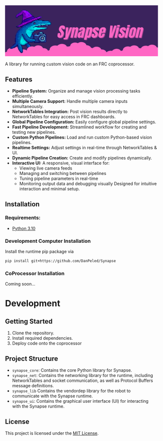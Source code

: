 ![](https://github.com/DanPeled/Synapse/blob/docs/docs/.gitbook/assets/SynapseHeader.png?raw=true)

A library for running custom vision code on an FRC coprocessor.

## Features
- **Pipeline System:** Organize and manage vision processing tasks efficiently.
- **Multiple Camera Support:** Handle multiple camera inputs simultaneously.
- **NetworkTables Integration:** Post vision results directly to NetworkTables for easy access in FRC dashboards.
- **Global Pipeline Configuration:** Easily configure global pipeline settings.
- **Fast Pipeline Development:** Streamlined workflow for creating and testing new pipelines.
- **Custom Python Pipelines:** Load and run custom Python-based vision pipelines.
- **Realtime Settings:** Adjust settings in real-time through NetworkTables & UI.
- **Dynamic Pipeline Creation:** Create and modify pipelines dynamically.
- **Interactive UI:** A responsive, visual interface for:
  - Viewing live camera feeds
  - Managing and switching between pipelines
  - Tuning pipeline parameters in real-time
  - Monitoring output data and debugging visually
  Designed for intuitive interaction and minimal setup.

## Installation
### Requirements:
- [Python 3.10](https://www.python.org/downloads/)

### Development Computer Installation
Install the runtime pip package via
```bash 
pip install git+https://github.com/DanPeled/Synapse
```

### CoProcessor Installation
Coming soon...

# Development
## Getting Started
1. Clone the repository.
2. Install required dependencies.
3. Deploy code onto the coprocessor

## Project Structure
- `synapse_core`: Contains the core Python library for Synapse.
- `synapse_net`: Contains the networking library for the runtime, including NetworkTables and socket communication, as well as Protocol Buffers message definitions.
- `synapse_lib` Contains the vendordep library for the robot to communicate with the Synapse runtime.
- `synapse_ui`: Contains the graphical user interface (UI) for interacting with the Synapse runtime.

## License
This project is licensed under the [MIT License](LICENSE).
